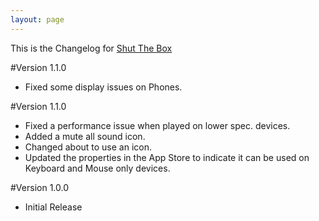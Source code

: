 ```yaml
---
layout: page
---
```

This is the Changelog for [Shut The Box](\shutthebox)

#Version 1.1.0
 - Fixed some display issues on Phones.

#Version 1.1.0
 - Fixed a performance issue when played on lower spec. devices.
 - Added a mute all sound icon.
 - Changed about to use an icon.
 - Updated the properties in the App Store to indicate it can be used on Keyboard and Mouse only devices.
 
#Version 1.0.0
 - Initial Release

